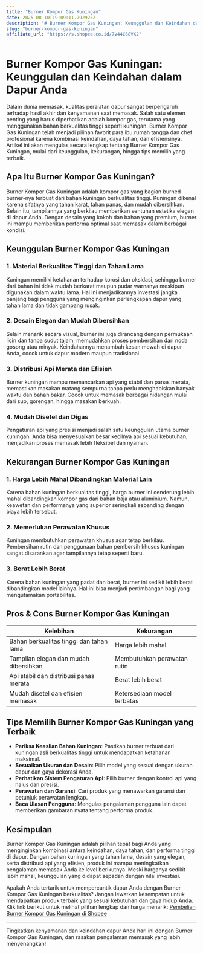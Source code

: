 ```yaml
---
title: "Burner Kompor Gas Kuningan"
date: 2025-08-10T19:09:11.792925Z
description: "# Burner Kompor Gas Kuningan: Keunggulan dan Keindahan dalam Dapur Anda..."
slug: "burner-kompor-gas-kuningan"
affiliate_url: "https://s.shopee.co.id/7V44C68VX2"
---
```

# Burner Kompor Gas Kuningan: Keunggulan dan Keindahan dalam Dapur Anda

Dalam dunia memasak, kualitas peralatan dapur sangat berpengaruh terhadap hasil akhir dan kenyamanan saat memasak. Salah satu elemen penting yang harus diperhatikan adalah kompor gas, terutama yang menggunakan bahan berkualitas tinggi seperti kuningan. Burner Kompor Gas Kuningan telah menjadi pilihan favorit para ibu rumah tangga dan chef profesional karena kombinasi keindahan, daya tahan, dan efisiensinya. Artikel ini akan mengulas secara lengkap tentang Burner Kompor Gas Kuningan, mulai dari keunggulan, kekurangan, hingga tips memilih yang terbaik.

## Apa Itu Burner Kompor Gas Kuningan?

Burner Kompor Gas Kuningan adalah kompor gas yang bagian burned burner-nya terbuat dari bahan kuningan berkualitas tinggi. Kuningan dikenal karena sifatnya yang tahan karat, tahan panas, dan mudah dibersihkan. Selain itu, tampilannya yang berkilau memberikan sentuhan estetika elegan di dapur Anda. Dengan desain yang kokoh dan bahan yang premium, burner ini mampu memberikan performa optimal saat memasak dalam berbagai kondisi.

## Keunggulan Burner Kompor Gas Kuningan

### 1. Material Berkualitas Tinggi dan Tahan Lama

Kuningan memiliki ketahanan terhadap korosi dan oksidasi, sehingga burner dari bahan ini tidak mudah berkarat maupun pudar warnanya meskipun digunakan dalam waktu lama. Hal ini menjadikannya investasi jangka panjang bagi pengguna yang menginginkan perlengkapan dapur yang tahan lama dan tidak gampang rusak.

### 2. Desain Elegan dan Mudah Dibersihkan

Selain menarik secara visual, burner ini juga dirancang dengan permukaan licin dan tanpa sudut tajam, memudahkan proses pembersihan dari noda gosong atau minyak. Keindahannya menambah kesan mewah di dapur Anda, cocok untuk dapur modern maupun tradisional.

### 3. Distribusi Api Merata dan Efisien

Burner kuningan mampu memancarkan api yang stabil dan panas merata, memastikan masakan matang sempurna tanpa perlu menghabiskan banyak waktu dan bahan bakar. Cocok untuk memasak berbagai hidangan mulai dari sup, gorengan, hingga masakan berkuah.

### 4. Mudah Disetel dan Digas

Pengaturan api yang presisi menjadi salah satu keunggulan utama burner kuningan. Anda bisa menyesuaikan besar kecilnya api sesuai kebutuhan, menjadikan proses memasak lebih fleksibel dan nyaman.

## Kekurangan Burner Kompor Gas Kuningan

### 1. Harga Lebih Mahal Dibandingkan Material Lain

Karena bahan kuningan berkualitas tinggi, harga burner ini cenderung lebih mahal dibandingkan kompor gas dari bahan baja atau aluminium. Namun, keawetan dan performanya yang superior seringkali sebanding dengan biaya lebih tersebut.

### 2. Memerlukan Perawatan Khusus

Kuningan membutuhkan perawatan khusus agar tetap berkilau. Pembersihan rutin dan penggunaan bahan pembersih khusus kuningan sangat disarankan agar tampilannya tetap seperti baru.

### 3. Berat Lebih Berat

Karena bahan kuningan yang padat dan berat, burner ini sedikit lebih berat dibandingkan model lainnya. Hal ini bisa menjadi pertimbangan bagi yang mengutamakan portabilitas.

## Pros & Cons Burner Kompor Gas Kuningan

| Kelebihan                              | Kekurangan                                   |
|----------------------------------------|----------------------------------------------|
| Bahan berkualitas tinggi dan tahan lama | Harga lebih mahal                          |
| Tampilan elegan dan mudah dibersihkan | Membutuhkan perawatan rutin                |
| Api stabil dan distribusi panas merata | Berat lebih berat                          |
| Mudah disetel dan efisien memasak     | Ketersediaan model terbatas               |

## Tips Memilih Burner Kompor Gas Kuningan yang Terbaik

- **Periksa Keaslian Bahan Kuningan**: Pastikan burner terbuat dari kuningan asli berkualitas tinggi untuk mendapatkan ketahanan maksimal.
- **Sesuaikan Ukuran dan Desain**: Pilih model yang sesuai dengan ukuran dapur dan gaya dekorasi Anda.
- **Perhatikan Sistem Pengaturan Api**: Pilih burner dengan kontrol api yang halus dan presisi.
- **Perawatan dan Garansi**: Cari produk yang menawarkan garansi dan petunjuk perawatan lengkap.
- **Baca Ulasan Pengguna**: Mengulas pengalaman pengguna lain dapat memberikan gambaran nyata tentang performa produk.

## Kesimpulan

Burner Kompor Gas Kuningan adalah pilihan tepat bagi Anda yang menginginkan kombinasi antara keindahan, daya tahan, dan performa tinggi di dapur. Dengan bahan kuningan yang tahan lama, desain yang elegan, serta distribusi api yang efisien, produk ini mampu meningkatkan pengalaman memasak Anda ke level berikutnya. Meski harganya sedikit lebih mahal, keunggulan yang didapat sepadan dengan nilai investasi.

Apakah Anda tertarik untuk mempercantik dapur Anda dengan Burner Kompor Gas Kuningan berkualitas? Jangan lewatkan kesempatan untuk mendapatkan produk terbaik yang sesuai kebutuhan dan gaya hidup Anda. Klik link berikut untuk melihat pilihan lengkap dan harga menarik: [Pembelian Burner Kompor Gas Kuningan di Shopee](https://s.shopee.co.id/7V44C68VX2)

---

Tingkatkan kenyamanan dan keindahan dapur Anda hari ini dengan Burner Kompor Gas Kuningan, dan rasakan pengalaman memasak yang lebih menyenangkan!